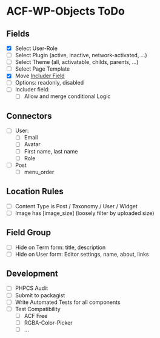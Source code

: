 ACF-WP-Objects ToDo
===================

Fields
------
- [x] Select User-Role
- [ ] Select Plugin (active, inactive, network-activated, ...)
- [ ] Select Theme (all, activatable, childs, parents, ...)
- [ ] Select Page Template
- [x] Move [Includer Field](https://github.com/mcguffin/acf-includer-field)
- [ ] Options: readonly, disabled
- [ ] Includer field:
  - [ ] Allow and merge conditional Logic

Connectors
----------
- [ ] User:
  - [ ] Email
  - [ ] Avatar
  - [ ] First name, last name
  - [ ] Role
- [ ] Post
  - [ ] menu_order

Location Rules
--------------
 - [ ] Content Type is Post / Taxonomy / User / Widget
 - [ ] Image has [image_size] (loosely filter by uploaded size)

Field Group
-----------
 - [ ] Hide on Term form: title, description
 - [ ] Hide on User form: Editor settings, name, about, links

Development
-----------
 - [ ] PHPCS Audit
 - [ ] Submit to packagist
 - [ ] Write Automated Tests for all components
 - [ ] Test Compatibility
   - [ ] ACF Free
   - [ ] RGBA-Color-Picker
   - [ ] ...
